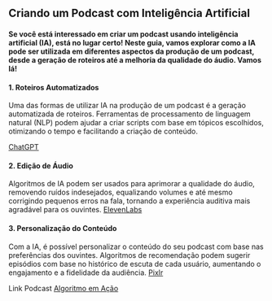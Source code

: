 ## Criando um Podcast com Inteligência Artificial

#### Se você está interessado em criar um podcast usando inteligência artificial (IA), está no lugar certo! Neste guia, vamos explorar como a IA pode ser utilizada em diferentes aspectos da produção de um podcast, desde a geração de roteiros até a melhoria da qualidade do áudio. Vamos lá!

#### 1. Roteiros Automatizados
Uma das formas de utilizar IA na produção de um podcast é a geração automatizada de roteiros. Ferramentas de processamento de linguagem natural (NLP) podem ajudar a criar scripts com base em tópicos escolhidos, otimizando o tempo e facilitando a criação de conteúdo.

[ChatGPT](https://chatgpt.com/)

#### 2. Edição de Áudio
Algoritmos de IA podem ser usados para aprimorar a qualidade do áudio, removendo ruídos indesejados, equalizando volumes e até mesmo corrigindo pequenos erros na fala, tornando a experiência auditiva mais agradável para os ouvintes.
[ElevenLabs](https://beta.elevenlabs.io/)

#### 3. Personalização do Conteúdo
Com a IA, é possível personalizar o conteúdo do seu podcast com base nas preferências dos ouvintes. Algoritmos de recomendação podem sugerir episódios com base no histórico de escuta de cada usuário, aumentando o engajamento e a fidelidade da audiência.
[Pixlr](https://pixlr.com/br/image-generator/)



Link Podcast 
[Algoritmo em Ação](https://www.notion.so/PAS-Podcast-AI-Studio-3549a75e657a43aeb19e746b8d992b05)
